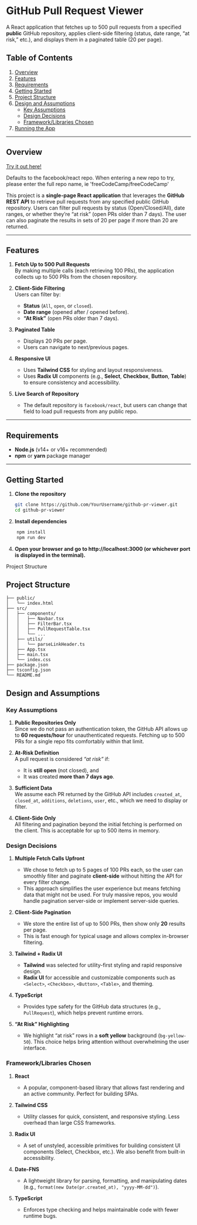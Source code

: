 # GitHub Pull Request Viewer

A React application that fetches up to 500 pull requests from a specified **public** GitHub repository, applies client-side filtering (status, date range, “at risk,” etc.), and displays them in a paginated table (20 per page).

## Table of Contents

1. [Overview](#overview)  
2. [Features](#features)  
3. [Requirements](#requirements)  
4. [Getting Started](#getting-started)  
5. [Project Structure](#project-structure)  
6. [Design and Assumptions](#design-and-assumptions)  
   - [Key Assumptions](#key-assumptions)  
   - [Design Decisions](#design-decisions)  
   - [Framework/Libraries Chosen](#frameworklibraries-chosen)  
7. [Running the App](#running-the-app)

---

## Overview

[Try it out here!](https://pull-request-viewer-3yfh.vercel.app/)

Defaults to the facebook/react repo. When entering a new repo to try, please enter the full repo name, ie 'freeCodeCamp/freeCodeCamp'

This project is a **single-page React application** that leverages the **GitHub REST API** to retrieve pull requests from any specified public GitHub repository. Users can filter pull requests by status (Open/Closed/All), date ranges, or whether they’re “at risk” (open PRs older than 7 days). The user can also paginate the results in sets of 20 per page if more than 20 are returned.

---

## Features

1. **Fetch Up to 500 Pull Requests**  
   By making multiple calls (each retrieving 100 PRs), the application collects up to 500 PRs from the chosen repository.

2. **Client-Side Filtering**  
   Users can filter by:  
   - **Status** (`All`, `open`, or `closed`).  
   - **Date range** (opened after / opened before).  
   - **“At Risk”** (open PRs older than 7 days).

3. **Paginated Table**  
   - Displays 20 PRs per page.  
   - Users can navigate to next/previous pages.

4. **Responsive UI**  
   - Uses **Tailwind CSS** for styling and layout responsiveness.  
   - Uses **Radix UI** components (e.g., **Select**, **Checkbox**, **Button**, **Table**) to ensure consistency and accessibility.

5. **Live Search of Repository**  
   - The default repository is `facebook/react`, but users can change that field to load pull requests from any public repo.

---

## Requirements

- **Node.js** (v14+ or v16+ recommended)  
- **npm** or **yarn** package manager  

---

## Getting Started

1. **Clone the repository**  
   ```bash
   git clone https://github.com/YourUsername/github-pr-viewer.git
   cd github-pr-viewer
     ```

2. **Install dependencies**

  ```bash
      npm install
      npm run dev
  ```



4.	**Open your browser and go to http://localhost:3000 (or whichever port is displayed in the terminal).**

Project Structure

## Project Structure

```plaintext
├── public/
│   └── index.html
├── src/
│   ├── components/
│   │   ├── Navbar.tsx
│   │   ├── FilterBar.tsx
│   │   ├── PullRequestTable.tsx
│   │   └── ...
│   ├── utils/
│   │   └── parseLinkHeader.ts
│   ├── App.tsx
│   ├── main.tsx
│   └── index.css
├── package.json
├── tsconfig.json
└── README.md
```

## Design and Assumptions

### Key Assumptions

1. **Public Repositories Only**  
   Since we do not pass an authentication token, the GitHub API allows up to **60 requests/hour** for unauthenticated requests. Fetching up to 500 PRs for a single repo fits comfortably within that limit.

2. **At-Risk Definition**  
   A pull request is considered *“at risk”* if:
   - It is **still open** (not closed), and  
   - It was created **more than 7 days ago**.

3. **Sufficient Data**  
   We assume each PR returned by the GitHub API includes `created_at`, `closed_at`, `additions`, `deletions`, `user`, etc., which we need to display or filter.

4. **Client-Side Only**  
   All filtering and pagination beyond the initial fetching is performed on the client. This is acceptable for up to 500 items in memory.

### Design Decisions

1. **Multiple Fetch Calls Upfront**  
   - We chose to fetch up to 5 pages of 100 PRs each, so the user can smoothly filter and paginate **client-side** without hitting the API for every filter change.  
   - This approach simplifies the user experience but means fetching data that might not be used. For truly massive repos, you would handle pagination server-side or implement server-side queries.

2. **Client-Side Pagination**  
   - We store the entire list of up to 500 PRs, then show only **20** results per page.  
   - This is fast enough for typical usage and allows complex in-browser filtering.

3. **Tailwind + Radix UI**  
   - **Tailwind** was selected for utility-first styling and rapid responsive design.  
   - **Radix UI** for accessible and customizable components such as `<Select>`, `<Checkbox>`, `<Button>`, `<Table>`, and theming.

4. **TypeScript**  
   - Provides type safety for the GitHub data structures (e.g., `PullRequest`), which helps prevent runtime errors.

5. **“At Risk” Highlighting**  
   - We highlight “at risk” rows in a **soft yellow** background (`bg-yellow-50`). This choice helps bring attention without overwhelming the user interface.

### Framework/Libraries Chosen

1. **React**  
   - A popular, component-based library that allows fast rendering and an active community. Perfect for building SPAs.

2. **Tailwind CSS**  
   - Utility classes for quick, consistent, and responsive styling. Less overhead than large CSS frameworks.

3. **Radix UI**  
   - A set of unstyled, accessible primitives for building consistent UI components (Select, Checkbox, etc.). We also benefit from built-in accessibility.

4. **Date-FNS**  
   - A lightweight library for parsing, formatting, and manipulating dates (e.g., `format(new Date(pr.created_at), "yyyy-MM-dd")`).

5. **TypeScript**  
   - Enforces type checking and helps maintainable code with fewer runtime bugs.